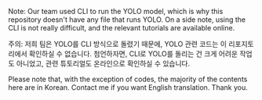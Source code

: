 Note: Our team used CLI to run the YOLO model, which is why this repository doesn't have any file that runs YOLO. On a side note, using the CLI is not really difficult, and the relevant tutorials are available online.

주의: 저희 팀은 YOLO를 CLI 방식으로 돌렸기 때문에, YOLO 관련 코드는 이 리포지토리에서 확인하실 수 없습니다. 첨언하자면, CLI로 YOLO를 돌리는 건 크게 어려운 작업도 아니었고, 관련 튜토리얼도 온라인으로 확인하실 수 있습니다.

Please note that, with the exception of codes, the majority of the contents here are in Korean. Contact me if you want English translation. Thank you.
